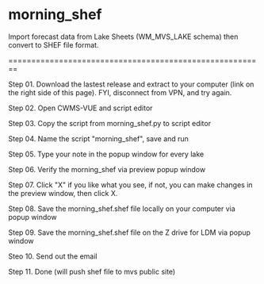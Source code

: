 # morning_shef
Import forecast data from Lake Sheets (WM_MVS_LAKE schema) then convert to SHEF file format.

========================================================

Step 01. Download the lastest release and extract to your computer (link on the right side of this page). FYI, disconnect from VPN, and try again. 

Step 02. Open CWMS-VUE and script editor

Step 03. Copy the script from morning_shef.py to script editor

Step 04. Name the script "morning_shef", save and run

Step 05. Type your note in the popup window for every lake

Step 06. Verify the morning_shef via preview popup window

Step 07. Click "X" if you like what you see, if not, you can make changes in the preview window, then click X. 

Step 08. Save the morning_shef.shef file locally on your computer via popup window 

Step 09. Save the morning_shef.shef file on the Z drive for LDM via popup window 

Steo 10. Send out the email

Step 11. Done (will push shef file to mvs public site)
